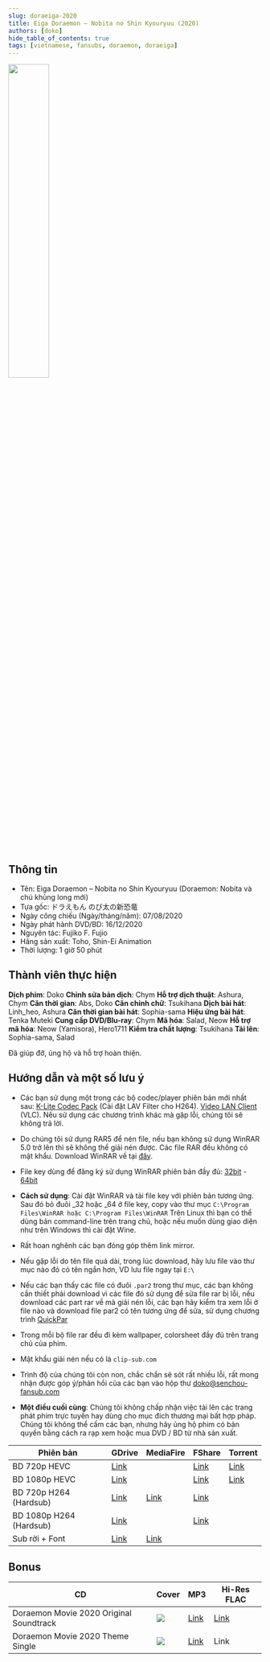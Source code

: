 ```yaml
---
slug: doraeiga-2020
title: Eiga Doraemon – Nobita no Shin Kyouryuu (2020)
authors: [doko]
hide_table_of_contents: true
tags: [vietnamese, fansubs, doraemon, doraeiga]
---
```


<img src="https://i.ibb.co/z5wXyd3/4988013934467-19.jpg" width="40%" />

## Thông tin

- Tên: Eiga Doraemon – Nobita no Shin Kyouryuu (Doraemon: Nobita và chú khủng long mới)
- Tựa gốc: ドラえもん のび太の新恐竜
- Ngày công chiếu (Ngày/tháng/năm): 07/08/2020
- Ngày phát hành DVD/BD: 16/12/2020
- Nguyên tác: Fujiko F. Fujio
- Hãng sản xuất: Toho, Shin-Ei Animation
- Thời lượng: 1 giờ 50 phút

<!--truncate-->

## Thành viên thực hiện

**Dịch phim**: Doko
**Chỉnh sửa bản dịch**: Chym
**Hỗ trợ dịch thuật**: Ashura, Chym
**Căn thời gian**: Abs, Doko
**Căn chỉnh chữ**: Tsukihana
**Dịch bài hát**: Linh_heo, Ashura
**Căn thời gian bài hát**: Sophia-sama
**Hiệu ứng bài hát**: Tenka Muteki
**Cung cấp DVD/Blu-ray**: Chym
**Mã hóa**: Salad, Neow
**Hỗ trợ mã hóa**: Neow (Yamisora), Hero1711
**Kiểm tra chất lượng**: Tsukihana
**Tải lên**: Sophia-sama, Salad

Đã giúp đỡ, ủng hộ và hỗ trợ hoàn thiện.

## Hướng dẫn và một số lưu ý

- Các bạn sử dụng một trong các bộ codec/player phiên bản mới nhất sau: [K-Lite Codec Pack](http://www.codecguide.com/download_kl.htm) (Cài đặt LAV Filter cho H264). [Video LAN Client](http://www.videolan.org/vlc/index.html) (VLC). Nếu sử dụng các chương trình khác mà gặp lỗi, chúng tôi sẽ không trả lời.

- Do chúng tôi sử dụng RAR5 để nén file, nếu bạn không sử dụng WinRAR 5.0 trở lên thì sẽ không thể giải nén được. Các file RAR đều không có mật khẩu. Download WinRAR về tại [đây](http://www.rarlab.com/download.htm).

- File key dùng để đăng ký sử dụng WinRAR phiên bản đầy đủ: [32bit](https://mega.co.nz/#%214gRRiJya%21tA5_PY-uJpAFphSH8gyVopvp5TZlTsOY7Q7qHh5jpXk) - [64bit](https://mega.co.nz/#%2105B2nJpL%21JGgGIpt5XT9LqZSSgovRxAo71dtEP3PC8z_Jb0-BqA0)

- **Cách sử dụng**: Cài đặt WinRAR và tải file key với phiên bản tương ứng. Sau đó bỏ đuôi \_32 hoặc \_64 ở file key, copy vào thư mục `C:\Program Files\WinRAR hoặc C:\Program Files\WinRAR` Trên Linux thì bạn có thể dùng bản command-line trên trang chủ, hoặc nếu muốn dùng giao diện như trên Windows thì cài đặt Wine.

- Rất hoan nghênh các bạn đóng góp thêm link mirror.

- Nếu gặp lỗi do tên file quá dài, trong lúc download, hãy lưu file vào thư mục nào đó có tên ngắn hơn, VD lưu file ngay tại `E:\`

- Nếu các bạn thấy các file có đuôi `.par2` trong thư mục, các bạn không cần thiết phải download vì các file đó sử dụng để sửa file rar bị lỗi, nếu download các part rar về mà giải nén lỗi, các bạn hãy kiểm tra xem lỗi ở file nào và download file par2 có tên tương ứng để sửa, sử dụng chương trình [QuickPar ](http://www.quickpar.org.uk/Download-0.9.1.0.htm)

- Trong mỗi bộ file rar đều đi kèm wallpaper, colorsheet đầy đủ trên trang chủ của phim.

- Mật khẩu giải nén nếu có là `clip-sub.com`

- Trình độ của chúng tôi còn non, chắc chắn sẽ sót rất nhiều lỗi, rất mong nhận được góp ý/phản hồi của các bạn vào hộp thư doko@senchou-fansub.com

- **Một điều cuối cùng**: Chúng tôi không chấp nhận việc tải lên các trang phát phim trực tuyến hay dùng cho mục đích thương mại bất hợp pháp. Chúng tôi không thể cấm các bạn, nhưng hãy ủng hộ phim có bản quyền bằng cách ra rạp xem hoặc mua DVD / BD từ nhà sản xuất.

| Phiên bản               | GDrive                                                                                       | MediaFire                                                                             | FShare                                            | Torrent                                                                                                   |
| ----------------------- | -------------------------------------------------------------------------------------------- | ------------------------------------------------------------------------------------- | ------------------------------------------------- | --------------------------------------------------------------------------------------------------------- |
| BD 720p HEVC            | [Link](https://drive.google.com/drive/folders/1R8aVNB2wZcP2__S7Si0xv2fMz96gQQo6?usp=sharing) |                                                                                       | [Link](https://www.fshare.vn/folder/ZXG7CU1A25BU) | [Link](http://nethd.org/doraemon-nobita-s-new-dinosaur-2020-720p-bluray-dd-7-1-x265-torrent-151624.html)  |
| BD 1080p HEVC           | [Link](https://drive.google.com/drive/folders/1R8aVNB2wZcP2__S7Si0xv2fMz96gQQo6?usp=sharing) |                                                                                       | [Link](https://www.fshare.vn/folder/ZXG7CU1A25BU) | [Link](http://nethd.org/doraemon-nobita-s-new-dinosaur-2020-1080p-bluray-dd-7-1-x265-torrent-151625.html) |
| BD 720p H264 (Hardsub)  | [Link](https://drive.google.com/drive/folders/1mXI6HWxcUscd2806iI2qC0Uw-WcMJGQT)             | [Link](https://www.mediafire.com/file/v3ya1bx1dzaiocy/dora-2020-720p-8bit.rar/file)   | [Link](https://www.fshare.vn/folder/ZXG7CU1A25BU) |
| BD 1080p H264 (Hardsub) | [Link](https://drive.google.com/drive/folders/1mXI6HWxcUscd2806iI2qC0Uw-WcMJGQT)             |                                                                                       | [Link](https://www.fshare.vn/folder/ZXG7CU1A25BU) |
| Sub rời + Font          | [Link](https://drive.google.com/file/d/1iR9Y6YzgcNoVEODyuiA--9k2XDwBdAq7/view?usp=sharing)   | [Link](https://www.mediafire.com/file/hkc99hq5f20rx9m/dora_2020_translation.zip/file) |                                                   |

## Bonus

| CD                                      | Cover                                              | MP3                                                                                        | Hi-Res FLAC                                                                                |
| --------------------------------------- | -------------------------------------------------- | ------------------------------------------------------------------------------------------ | ------------------------------------------------------------------------------------------ |
| Doraemon Movie 2020 Original Soundtrack | ![](https://i.ibb.co/VCP80Wc/dora-2020-ost.jpg)    | [Link](https://drive.google.com/file/d/1VQ9xETHuL40DcM8zBSnSKX8W5xVEbmoH/view?usp=sharing) | [Link](https://drive.google.com/file/d/1lW-TPLO269W5H7ycN9eQ3LZSU1d-PKY1/view?usp=sharing) |
| Doraemon Movie 2020 Theme Single        | ![](https://i.ibb.co/smRqdbH/kimi-to-kasaneta.jpg) | [Link](https://drive.google.com/file/d/16ae3Ts3AH10XmeHdUf7UDYCoMT-QHVMF/view?usp=sharing) | Link                                                                                       |
